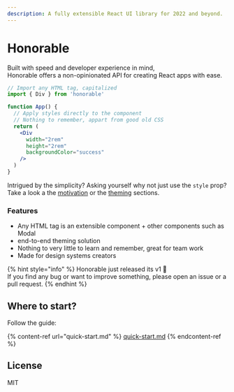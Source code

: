 ```yaml
---
description: A fully extensible React UI library for 2022 and beyond.
---
```


# Honorable

Built with speed and developer experience in mind, \
Honorable offers a non-opinionated API for creating React apps with ease.&#x20;

```jsx
// Import any HTML tag, capitalized
import { Div } from 'honorable'

function App() {
  // Apply styles directly to the component
  // Nothing to remember, appart from good old CSS
  return (
    <Div 
      width="2rem"
      height="2rem"
      backgroundColor="success"
    />   
  )
}
```

Intrigued by the simplicity? Asking yourself why not just use the `style` prop?\
Take a look a the [motivation](motivation.md) or the [theming](theming.md) sections.

### Features

* Any HTML tag is an extensible component + other components such as Modal
* end-to-end theming solution
* Nothing to very little to learn and remember, great for team work
* Made for design systems creators

{% hint style="info" %}
Honorable just released its v1 :tada:\
If you find any bug or want to improve something, please open an issue or a pull request.
{% endhint %}

## Where to start?

Follow the guide:

{% content-ref url="quick-start.md" %}
[quick-start.md](quick-start.md)
{% endcontent-ref %}

## License

MIT
